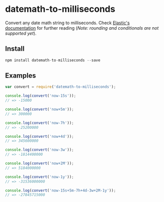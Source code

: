 # datemath-to-milliseconds
Convert any date math string to milliseconds. Check [Elastic's documentation](https://www.elastic.co/guide/en/elasticsearch/reference/current/common-options.html#date-math) for further reading (_Note: rounding and conditionals are not supported yet_).

## Install

```javascript
npm install datemath-to-milliseconds --save
```

## Examples

```javascript
var convert = require('datemath-to-milliseconds');

console.log(convert('now-15s'));
// => -15000

console.log(convert('now+5m'));
// => 300000

console.log(convert('now-7h'));
// => -25200000

console.log(convert('now+4d'));
// => 345600000

console.log(convert('now-3w'));
// => -1814400000

console.log(convert('now+2M'));
// => 5184000000

console.log(convert('now-1y'));
// => -31536000000

console.log(convert('now-15s+5m-7h+4d-3w+2M-1y'));
// => -27845715000
```
